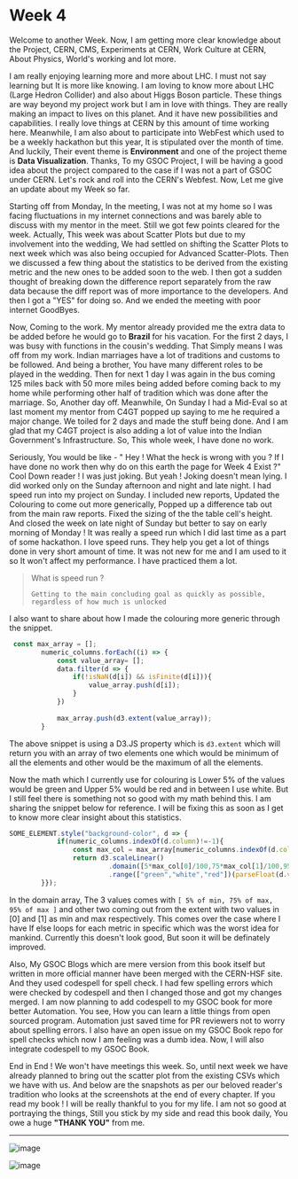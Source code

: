 # Week 4

Welcome to another Week. Now, I am getting more clear knowledge about the Project, CERN, CMS, Experiments at CERN, Work Culture at CERN, About Physics, World's working and lot more. 

I am really enjoying learning more and more about LHC. I must not say learning but It is more like knowing. I am loving to know more about LHC (Large Hedron Collider) and also about Higgs Boson particle. These things are way beyond my project work but I am in love with things. They are really making an impact to lives on this planet. And it have new possibilities and capabilities. I really love things at CERN by this amount of time working here. 
Meanwhile, I am also about to participate into WebFest which used to be a weekly hackathon but this year, It is stipulated over the month of time. And luckily, Their event theme is **Environment** and one of the project theme is **Data Visualization**. Thanks, To my GSOC Project, I will be having a good idea about the project compared to the case if I was not a part of GSOC under CERN. Let's rock and roll into the CERN's Webfest. Now, Let me give an update about my Week so far.

Starting off from Monday, In the meeting, I was not at my home so I was facing fluctuations in my internet connections and was barely able to discuss with my mentor in the meet. Still we got few points cleared for the week. Actually, This week was about Scatter Plots but due to my involvement into the wedding, We had settled on shifting the Scatter Plots to next week which was also being occupied for Advanced Scatter-Plots. Then we discussed a few thing about the statistics to be derived from the existing metric and the new ones to be added soon to the web.  I then got a sudden thought of breaking down the difference report separately from the raw data because the diff report was of more importance to the developers. And then I got a "YES" for doing so. And we ended the meeting with poor internet GoodByes. 

Now, Coming to the work. My mentor already provided me the extra data to be added before he would go to **Brazil** for his vacation. For the first 2 days, I was busy with functions in the cousin's wedding. That Simply means I was off from my work. Indian marriages have a lot of traditions and customs to be followed. And being a brother, You have many different roles to be played in the wedding. Then for next 1 day I was again in the bus coming 125 miles back with 50 more miles being added before coming back to my home while performing other half of tradition which was done after the marriage. So, Another day off. Meanwhile, On Sunday I had a Mid-Eval so at last moment my mentor from C4GT popped up saying to me he required a major change. We toiled for 2 days and made the stuff being done. And I am glad that my C4GT project is also adding a lot of value into the Indian Government's Infrastructure. So, This whole week, I have done no work. 

Seriously, You would be like - " Hey ! What the heck is wrong with you ? If I have done no work then why do on this earth the page for Week 4 Exist ?" Cool Down reader ! I was just joking. But yeah ! Joking doesn't mean lying. I did worked only on the Sunday afternoon and night and late night. I had speed run into my project on Sunday. I included new reports, Updated the Colouring to come out more generically, Popped up a difference tab out from the main raw reports. Fixed the sizing of the the table cell's height. And closed the week on late night of Sunday but better to say on early morning of Monday ! It was really a speed run which I did last time as a part of some hackathon. I love speed runs. They help you get a lot of things done in very short amount of time. It was not new for me and I am used to it so It won't affect my performance. I have practiced them a lot.

> What is speed run ? 
>
>```Getting to the main concluding goal as quickly as possible, regardless of how much is unlocked```

I also want to share about how I made the colouring more generic through the snippet.

```JavaScript
 const max_array = [];
        numeric_columns.forEach((i) => {
            const value_array= [];
            data.filter(d => {
                if(!isNaN(d[i]) && isFinite(d[i])){
                    value_array.push(d[i]);
                }
            })
            
            max_array.push(d3.extent(value_array));
        }
```
The above snippet is using a D3.JS property which is `d3.extent` which will return you with an array of two elements one which would be minimum of all the elements and other would be the maximum of all the elements. 

Now the math which I currently use for colouring is Lower 5% of the values would be green and Upper 5% would be red and in between I use white. But I still feel there is something not so good with my math behind this. I am sharing the snippet below for reference. I will be fixing this as soon as I get to know more clear insight about this statistics. 

```JavaScript
SOME_ELEMENT.style("background-color", d => {
            if(numeric_columns.indexOf(d.column)!=-1){
                const max_col = max_array[numeric_columns.indexOf(d.column)]
                return d3.scaleLinear()
                         .domain([5*max_col[0]/100,75*max_col[1]/100,95*max_col[1]/100])
                         .range(["green","white","red"])(parseFloat(d.value));
        }});
```

In the domain array, The 3 values comes with `[ 5% of min, 75% of max, 95% of max ]` and other two coming out from the extent with two values in [0] and [1] as min and max respectively. This comes over the case where I have If else loops for each metric in specific which was the worst idea for mankind. Currently this doesn't look good, But soon it will be definately improved. 

Also, My GSOC Blogs which are mere version from this book itself but written in more official manner have been merged with the CERN-HSF site. And they used codespell for spell check. I had few spelling errors which were checked by codespell and then I changed those and got my changes merged. I am now planning to add codespell to my GSOC book for more better Automation. You see, How you can learn a little things from open sourced program. Automation just saved time for PR reviewers not to worry about spelling errors. I also have an open issue on my GSOC Book repo for spell checks which now I am feeling was a dumb idea. Now, I will also integrate codespell to my GSOC Book.

End in End ! We won't have meetings this week. So, until next week we have already planned to bring out the scatter plot from the existing CSVs which we have with us. And below are the snapshots as per our beloved reader's tradition who looks at the screenshots at the end of every chapter. If you read my book ! I will be really thankful to you for my life. I am not so good at portraying the things, Still you stick by my side and read this book daily, You owe a huge **"THANK YOU"** from me. 

---
![image](https://user-images.githubusercontent.com/79367883/178314121-251bc343-46c9-497b-9e01-d054555a666b.png)

![image](https://user-images.githubusercontent.com/79367883/178314262-c0ed6553-7564-44ab-ab7f-6cde31c3be08.png)


